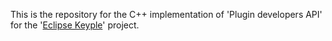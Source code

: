 This is the repository for the C++ implementation of 'Plugin developers API' for the '[Eclipse Keyple](https://keyple.org/)' project.